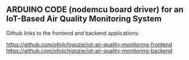 ## ARDUINO CODE (nodemcu board driver) for an IoT-Based Air Quality Monitoring System

Github links to the frontend and backend applications:

https://github.com/ofojichigozie/iot-air-quality-monitoring-frontend<br>
https://github.com/ofojichigozie/iot-air-quality-monitoring-backend